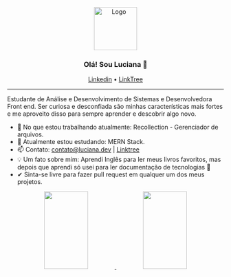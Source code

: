 <div align="center">
<a href="https://luciana.dev">
    <img src="https://luciana.dev/assets/sobre-section.png" alt="Logo" width="100">
</a>
</div>

<h3 align="center">Olá! Sou Luciana 👋</h3>
<p align="center">
  <a href="https://www.linkedin.com/in/luciana-dss">Linkedin</a> •
  <a href="https://linktr.ee/Lucianadss">LinkTree</a>
</p>

---

Estudante de Análise e Desenvolvimento de Sistemas e Desenvolvedora Front end. Ser curiosa e desconfiada são minhas características mais fortes e me aproveito disso para sempre aprender e descobrir algo novo.

- 🔎 No que estou trabalhando atualmente: Recollection - Gerenciador de arquivos.
- 🚀 Atualmente estou estudando: MERN Stack.
- 📫 Contato: contato@luciana.dev | [Linktree](https://linktr.ee/Lucianadss)
- 💡 Um fato sobre mim: Aprendi Inglês para ler meus livros favoritos, mas depois que aprendi só usei para ler documentação de tecnologias 🤡
- ✔ Sinta-se livre para fazer pull request em qualquer um dos meus projetos.


<div align="center">
  <a href="https://github.com/luciana-santos">
  <img height="180em"  width="45%" src="https://github-readme-stats.vercel.app/api?username=Luciana-santos&show_icons=true&theme=catppuccin_mocha&include_all_commits=true&count_private=true"/>
  <img height="180em"  width="45%" src="http://github-readme-streak-stats.herokuapp.com?user=luciana-santos&theme=catppuccin_mocha"/>
</div> 

